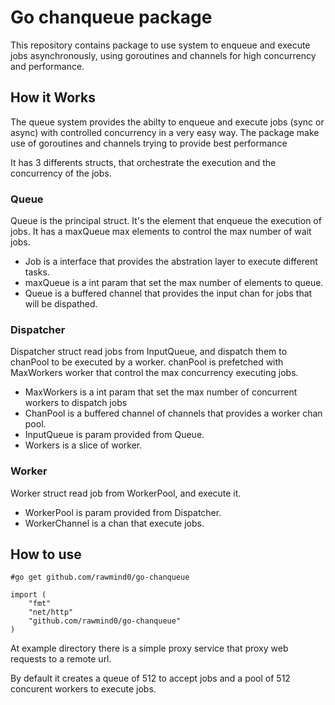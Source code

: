 # Go chanqueue package

This repository contains package to use system to enqueue and execute jobs asynchronously, 
using goroutines and channels for high concurrency and performance.

## How it Works

The queue system provides the abilty to enqueue and execute jobs (sync or async) with 
controlled concurrency in a very easy way. The package make use of goroutines and channels 
trying to provide best performance 

It has 3 differents structs, that orchestrate the execution and the concurrency of the jobs.

### Queue

Queue is the principal struct. It's the element that enqueue the execution of jobs. It has
a maxQueue max elements to control the max number of wait jobs.

* Job is a interface that provides the abstration layer to execute different tasks.
* maxQueue is a int param that set the max number of elements to queue.  
* Queue is a buffered channel that provides the input chan for jobs that will be dispathed. 

### Dispatcher

Dispatcher struct read jobs from InputQueue, and dispatch them to chanPool to be executed by
a worker. chanPool is prefetched with MaxWorkers worker that control the max concurrency 
executing jobs.

* MaxWorkers is a int param that set the max number of concurrent workers to dispatch jobs
* ChanPool is a buffered channel of channels that provides a worker chan pool. 
* InputQueue is param provided from Queue.
* Workers is a slice of worker.

### Worker

Worker struct read job from WorkerPool, and execute it. 

* WorkerPool is param provided from Dispatcher.
* WorkerChannel is a chan that execute jobs.

## How to use

```
#go get github.com/rawmind0/go-chanqueue
```

```
import (
    "fmt"
    "net/http"
    "github.com/rawmind0/go-chanqueue"
)
```

At example directory there is a simple proxy service that proxy web requests to a remote url.

By default it creates a queue of 512 to accept jobs and a pool of 512 concurent workers to
execute jobs.





